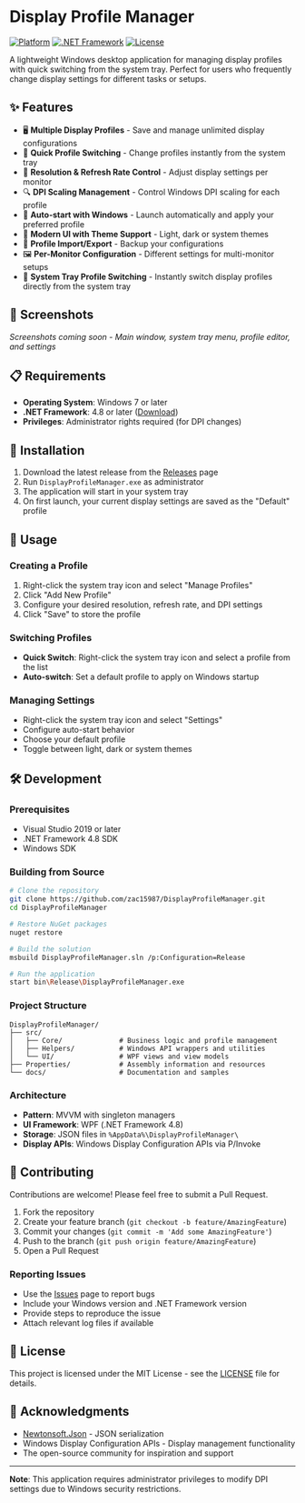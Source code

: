 # Display Profile Manager

[![Platform](https://img.shields.io/badge/platform-Windows-blue.svg)](https://www.microsoft.com/windows)
[![.NET Framework](https://img.shields.io/badge/.NET%20Framework-4.8-purple.svg)](https://dotnet.microsoft.com/download/dotnet-framework/net48)
[![License](https://img.shields.io/badge/license-MIT-green.svg)](LICENSE)

A lightweight Windows desktop application for managing display profiles with quick switching from the system tray. Perfect for users who frequently change display settings for different tasks or setups.

## ✨ Features

- 🖥️ **Multiple Display Profiles** - Save and manage unlimited display configurations
- 🔄 **Quick Profile Switching** - Change profiles instantly from the system tray
- 📐 **Resolution & Refresh Rate Control** - Adjust display settings per monitor
- 🔍 **DPI Scaling Management** - Control Windows DPI scaling for each profile
- 🚀 **Auto-start with Windows** - Launch automatically and apply your preferred profile
- 🎨 **Modern UI with Theme Support** - Light, dark or system themes
- 💾 **Profile Import/Export** - Backup your configurations
- 🖼️ **Per-Monitor Configuration** - Different settings for multi-monitor setups
- 🔄 **System Tray Profile Switching** - Instantly switch display profiles directly from the system tray

## 📸 Screenshots

*Screenshots coming soon - Main window, system tray menu, profile editor, and settings*

## 📋 Requirements

- **Operating System**: Windows 7 or later
- **.NET Framework**: 4.8 or later ([Download](https://dotnet.microsoft.com/download/dotnet-framework/net48))
- **Privileges**: Administrator rights required (for DPI changes)

## 🚀 Installation

1. Download the latest release from the [Releases](../../releases) page
2. Run `DisplayProfileManager.exe` as administrator
3. The application will start in your system tray
4. On first launch, your current display settings are saved as the "Default" profile

## 📖 Usage

### Creating a Profile
1. Right-click the system tray icon and select "Manage Profiles"
2. Click "Add New Profile"
3. Configure your desired resolution, refresh rate, and DPI settings
4. Click "Save" to store the profile

### Switching Profiles
- **Quick Switch**: Right-click the system tray icon and select a profile from the list
- **Auto-switch**: Set a default profile to apply on Windows startup

### Managing Settings
- Right-click the system tray icon and select "Settings"
- Configure auto-start behavior
- Choose your default profile
- Toggle between light, dark or system themes

## 🛠️ Development

### Prerequisites
- Visual Studio 2019 or later
- .NET Framework 4.8 SDK
- Windows SDK

### Building from Source

```bash
# Clone the repository
git clone https://github.com/zac15987/DisplayProfileManager.git
cd DisplayProfileManager

# Restore NuGet packages
nuget restore

# Build the solution
msbuild DisplayProfileManager.sln /p:Configuration=Release

# Run the application
start bin\Release\DisplayProfileManager.exe
```

### Project Structure
```
DisplayProfileManager/
├── src/
│   ├── Core/              # Business logic and profile management
│   ├── Helpers/           # Windows API wrappers and utilities
│   └── UI/                # WPF views and view models
├── Properties/            # Assembly information and resources
└── docs/                  # Documentation and samples
```

### Architecture
- **Pattern**: MVVM with singleton managers
- **UI Framework**: WPF (.NET Framework 4.8)
- **Storage**: JSON files in `%AppData%\DisplayProfileManager\`
- **Display APIs**: Windows Display Configuration APIs via P/Invoke

## 🤝 Contributing

Contributions are welcome! Please feel free to submit a Pull Request.

1. Fork the repository
2. Create your feature branch (`git checkout -b feature/AmazingFeature`)
3. Commit your changes (`git commit -m 'Add some AmazingFeature'`)
4. Push to the branch (`git push origin feature/AmazingFeature`)
5. Open a Pull Request

### Reporting Issues
- Use the [Issues](../../issues) page to report bugs
- Include your Windows version and .NET Framework version
- Provide steps to reproduce the issue
- Attach relevant log files if available

## 📝 License

This project is licensed under the MIT License - see the [LICENSE](LICENSE) file for details.

## 🙏 Acknowledgments

- [Newtonsoft.Json](https://www.newtonsoft.com/json) - JSON serialization
- Windows Display Configuration APIs - Display management functionality
- The open-source community for inspiration and support

---

**Note**: This application requires administrator privileges to modify DPI settings due to Windows security restrictions.